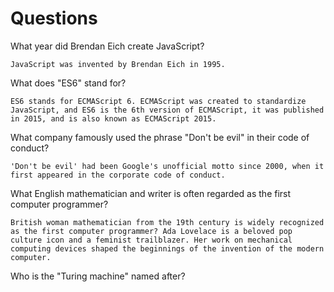 # Questions

What year did Brendan Eich create JavaScript?

```
JavaScript was invented by Brendan Eich in 1995.
```

What does "ES6" stand for?

```
ES6 stands for ECMAScript 6. ECMAScript was created to standardize JavaScript, and ES6 is the 6th version of ECMAScript, it was published in 2015, and is also known as ECMAScript 2015.
```

What company famously used the phrase "Don't be evil" in their code of conduct?

```
'Don't be evil' had been Google's unofficial motto since 2000, when it first appeared in the corporate code of conduct.
```

What English mathematician and writer is often regarded as the first computer programmer?

```
British woman mathematician from the 19th century is widely recognized as the first computer programmer? Ada Lovelace is a beloved pop culture icon and a feminist trailblazer. Her work on mechanical computing devices shaped the beginnings of the invention of the modern computer.
```

Who is the "Turing machine" named after?

```

```
